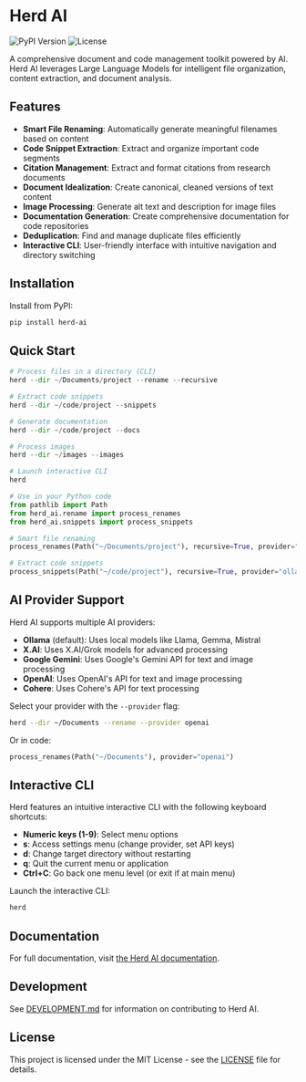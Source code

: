 # Herd AI

![PyPI Version](https://img.shields.io/pypi/v/herd-ai)
![License](https://img.shields.io/github/license/lukesteuber/herd)

A comprehensive document and code management toolkit powered by AI. Herd AI leverages Large Language Models for intelligent file organization, content extraction, and document analysis.

## Features

- **Smart File Renaming**: Automatically generate meaningful filenames based on content
- **Code Snippet Extraction**: Extract and organize important code segments
- **Citation Management**: Extract and format citations from research documents
- **Document Idealization**: Create canonical, cleaned versions of text content
- **Image Processing**: Generate alt text and description for image files
- **Documentation Generation**: Create comprehensive documentation for code repositories
- **Deduplication**: Find and manage duplicate files efficiently
- **Interactive CLI**: User-friendly interface with intuitive navigation and directory switching

## Installation

Install from PyPI:

```bash
pip install herd-ai
```

## Quick Start

```python
# Process files in a directory (CLI)
herd --dir ~/Documents/project --rename --recursive

# Extract code snippets 
herd --dir ~/code/project --snippets

# Generate documentation
herd --dir ~/code/project --docs

# Process images
herd --dir ~/images --images

# Launch interactive CLI
herd

# Use in your Python code
from pathlib import Path
from herd_ai.rename import process_renames
from herd_ai.snippets import process_snippets

# Smart file renaming
process_renames(Path("~/Documents/project"), recursive=True, provider="ollama")

# Extract code snippets
process_snippets(Path("~/code/project"), recursive=True, provider="ollama")
```

## AI Provider Support

Herd AI supports multiple AI providers:

- **Ollama** (default): Uses local models like Llama, Gemma, Mistral
- **X.AI**: Uses X.AI/Grok models for advanced processing
- **Google Gemini**: Uses Google's Gemini API for text and image processing
- **OpenAI**: Uses OpenAI's API for text and image processing
- **Cohere**: Uses Cohere's API for text processing

Select your provider with the `--provider` flag:

```bash
herd --dir ~/Documents --rename --provider openai
```

Or in code:

```python
process_renames(Path("~/Documents"), provider="openai")
```

## Interactive CLI

Herd features an intuitive interactive CLI with the following keyboard shortcuts:

- **Numeric keys (1-9)**: Select menu options
- **s**: Access settings menu (change provider, set API keys)
- **d**: Change target directory without restarting
- **q**: Quit the current menu or application
- **Ctrl+C**: Go back one menu level (or exit if at main menu)

Launch the interactive CLI:

```bash
herd
```

## Documentation

For full documentation, visit [the Herd AI documentation](https://github.com/lukesteuber/herd/docs).

## Development

See [DEVELOPMENT.md](DEVELOPMENT.md) for information on contributing to Herd AI.

## License

This project is licensed under the MIT License - see the [LICENSE](LICENSE) file for details.
